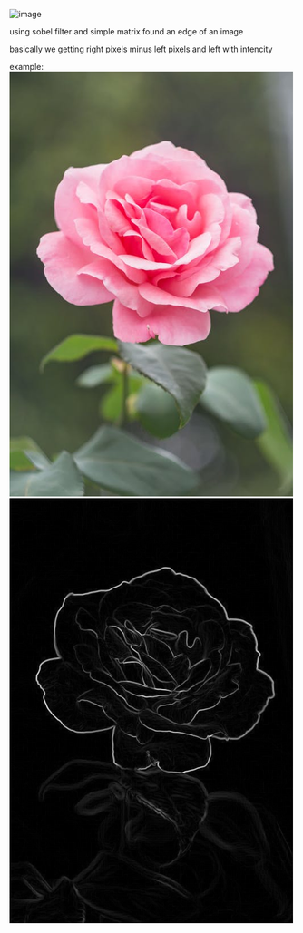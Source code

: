 ![image](https://github.com/MShverdiakov/Sobel-Java-opencv/assets/94805834/a371dd5a-0a47-4a4c-bb98-fd23ef70ec86)

using sobel filter and simple matrix found an edge of an image

basically we getting right pixels minus left pixels and left with intencity

example:
![image](https://github.com/MShverdiakov/Sobel-Java-opencv/blob/master/flower.png)
![image](https://github.com/MShverdiakov/Sobel-Java-opencv/blob/master/sobel.png)
